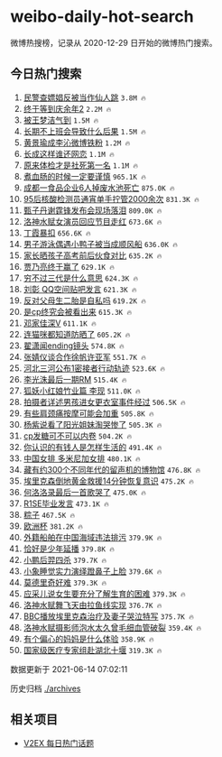 # weibo-daily-hot-search

微博热搜榜，记录从 2020-12-29 日开始的微博热门搜索。

## 今日热门搜索

<!-- BEGIN -->

1. [民警查嫖娼反被当作仙人跳](https://s.weibo.com/weibo?q=%23%E6%B0%91%E8%AD%A6%E6%9F%A5%E5%AB%96%E5%A8%BC%E5%8F%8D%E8%A2%AB%E5%BD%93%E4%BD%9C%E4%BB%99%E4%BA%BA%E8%B7%B3%23&Refer=top) `3.8M 🔥`
1. [终于等到庆余年2](https://s.weibo.com/weibo?q=%23%E7%BB%88%E4%BA%8E%E7%AD%89%E5%88%B0%E5%BA%86%E4%BD%99%E5%B9%B42%23&Refer=top) `2.2M 🔥`
1. [被王梦洁气到](https://s.weibo.com/weibo?q=%23%E8%A2%AB%E7%8E%8B%E6%A2%A6%E6%B4%81%E6%B0%94%E5%88%B0%23&Refer=top) `1.5M 🔥`
1. [长期不上班会导致什么后果](https://s.weibo.com/weibo?q=%23%E9%95%BF%E6%9C%9F%E4%B8%8D%E4%B8%8A%E7%8F%AD%E4%BC%9A%E5%AF%BC%E8%87%B4%E4%BB%80%E4%B9%88%E5%90%8E%E6%9E%9C%23&Refer=top) `1.5M 🔥`
1. [黄景瑜成李沁微博铁粉](https://s.weibo.com/weibo?q=%23%E9%BB%84%E6%99%AF%E7%91%9C%E6%88%90%E6%9D%8E%E6%B2%81%E5%BE%AE%E5%8D%9A%E9%93%81%E7%B2%89%23&Refer=top) `1.2M 🔥`
1. [长成这样谁还网恋](https://s.weibo.com/weibo?q=%23%E9%95%BF%E6%88%90%E8%BF%99%E6%A0%B7%E8%B0%81%E8%BF%98%E7%BD%91%E6%81%8B%23&Refer=top) `1.1M 🔥`
1. [原来体检才是社死第一名](https://s.weibo.com/weibo?q=%23%E5%8E%9F%E6%9D%A5%E4%BD%93%E6%A3%80%E6%89%8D%E6%98%AF%E7%A4%BE%E6%AD%BB%E7%AC%AC%E4%B8%80%E5%90%8D%23&Refer=top) `1.1M 🔥`
1. [煮血肠的时候一定要谨慎](https://s.weibo.com/weibo?q=%23%E7%85%AE%E8%A1%80%E8%82%A0%E7%9A%84%E6%97%B6%E5%80%99%E4%B8%80%E5%AE%9A%E8%A6%81%E8%B0%A8%E6%85%8E%23&Refer=top) `965.1K 🔥`
1. [成都一食品企业6人掉废水池死亡](https://s.weibo.com/weibo?q=%23%E6%88%90%E9%83%BD%E4%B8%80%E9%A3%9F%E5%93%81%E4%BC%81%E4%B8%9A6%E4%BA%BA%E6%8E%89%E5%BA%9F%E6%B0%B4%E6%B1%A0%E6%AD%BB%E4%BA%A1%23&Refer=top) `875.0K 🔥`
1. [95后核酸检测员通宵单手拧管2000余次](https://s.weibo.com/weibo?q=%2395%E5%90%8E%E6%A0%B8%E9%85%B8%E6%A3%80%E6%B5%8B%E5%91%98%E9%80%9A%E5%AE%B5%E5%8D%95%E6%89%8B%E6%8B%A7%E7%AE%A12000%E4%BD%99%E6%AC%A1%23&Refer=top) `831.3K 🔥`
1. [甄子丹谢霆锋发布会现场落泪](https://s.weibo.com/weibo?q=%23%E7%94%84%E5%AD%90%E4%B8%B9%E8%B0%A2%E9%9C%86%E9%94%8B%E5%8F%91%E5%B8%83%E4%BC%9A%E7%8E%B0%E5%9C%BA%E8%90%BD%E6%B3%AA%23&Refer=top) `809.0K 🔥`
1. [洛神水赋女演员回应节目走红](https://s.weibo.com/weibo?q=%23%E6%B4%9B%E7%A5%9E%E6%B0%B4%E8%B5%8B%E5%A5%B3%E6%BC%94%E5%91%98%E5%9B%9E%E5%BA%94%E8%8A%82%E7%9B%AE%E8%B5%B0%E7%BA%A2%23&Refer=top) `673.6K 🔥`
1. [丁霞暴扣](https://s.weibo.com/weibo?q=%23%E4%B8%81%E9%9C%9E%E6%9A%B4%E6%89%A3%23&Refer=top) `656.6K 🔥`
1. [男子游泳偶遇小鸭子被当成顺风船](https://s.weibo.com/weibo?q=%23%E7%94%B7%E5%AD%90%E6%B8%B8%E6%B3%B3%E5%81%B6%E9%81%87%E5%B0%8F%E9%B8%AD%E5%AD%90%E8%A2%AB%E5%BD%93%E6%88%90%E9%A1%BA%E9%A3%8E%E8%88%B9%23&Refer=top) `636.0K 🔥`
1. [家长晒孩子高考前后伙食对比](https://s.weibo.com/weibo?q=%23%E5%AE%B6%E9%95%BF%E6%99%92%E5%AD%A9%E5%AD%90%E9%AB%98%E8%80%83%E5%89%8D%E5%90%8E%E4%BC%99%E9%A3%9F%E5%AF%B9%E6%AF%94%23&Refer=top) `635.2K 🔥`
1. [贾乃亮终于赢了](https://s.weibo.com/weibo?q=%23%E8%B4%BE%E4%B9%83%E4%BA%AE%E7%BB%88%E4%BA%8E%E8%B5%A2%E4%BA%86%23&Refer=top) `629.1K 🔥`
1. [穷不过三代是什么意思](https://s.weibo.com/weibo?q=%23%E7%A9%B7%E4%B8%8D%E8%BF%87%E4%B8%89%E4%BB%A3%E6%98%AF%E4%BB%80%E4%B9%88%E6%84%8F%E6%80%9D%23&Refer=top) `624.3K 🔥`
1. [刘彰 QQ空间贴吧发言](https://s.weibo.com/weibo?q=%E5%88%98%E5%BD%B0%20QQ%E7%A9%BA%E9%97%B4%E8%B4%B4%E5%90%A7%E5%8F%91%E8%A8%80&Refer=top) `621.3K 🔥`
1. [反对父母生二胎是自私吗](https://s.weibo.com/weibo?q=%23%E5%8F%8D%E5%AF%B9%E7%88%B6%E6%AF%8D%E7%94%9F%E4%BA%8C%E8%83%8E%E6%98%AF%E8%87%AA%E7%A7%81%E5%90%97%23&Refer=top) `619.2K 🔥`
1. [是cp终究会被看出来](https://s.weibo.com/weibo?q=%23%E6%98%AFcp%E7%BB%88%E7%A9%B6%E4%BC%9A%E8%A2%AB%E7%9C%8B%E5%87%BA%E6%9D%A5%23&Refer=top) `615.3K 🔥`
1. [邓家佳深V](https://s.weibo.com/weibo?q=%23%E9%82%93%E5%AE%B6%E4%BD%B3%E6%B7%B1V%23&Refer=top) `611.1K 🔥`
1. [连猫咪都知道防晒了](https://s.weibo.com/weibo?q=%23%E8%BF%9E%E7%8C%AB%E5%92%AA%E9%83%BD%E7%9F%A5%E9%81%93%E9%98%B2%E6%99%92%E4%BA%86%23&Refer=top) `605.2K 🔥`
1. [翟潇闻ending镜头](https://s.weibo.com/weibo?q=%23%E7%BF%9F%E6%BD%87%E9%97%BBending%E9%95%9C%E5%A4%B4%23&Refer=top) `574.8K 🔥`
1. [张婧仪谈合作徐帆许亚军](https://s.weibo.com/weibo?q=%23%E5%BC%A0%E5%A9%A7%E4%BB%AA%E8%B0%88%E5%90%88%E4%BD%9C%E5%BE%90%E5%B8%86%E8%AE%B8%E4%BA%9A%E5%86%9B%23&Refer=top) `551.7K 🔥`
1. [河北三河公布1密接者行动轨迹](https://s.weibo.com/weibo?q=%23%E6%B2%B3%E5%8C%97%E4%B8%89%E6%B2%B3%E5%85%AC%E5%B8%831%E5%AF%86%E6%8E%A5%E8%80%85%E8%A1%8C%E5%8A%A8%E8%BD%A8%E8%BF%B9%23&Refer=top) `523.6K 🔥`
1. [李光洙最后一期RM](https://s.weibo.com/weibo?q=%23%E6%9D%8E%E5%85%89%E6%B4%99%E6%9C%80%E5%90%8E%E4%B8%80%E6%9C%9FRM%23&Refer=top) `515.4K 🔥`
1. [狐妖小红娘竹业篇 李现](https://s.weibo.com/weibo?q=%E7%8B%90%E5%A6%96%E5%B0%8F%E7%BA%A2%E5%A8%98%E7%AB%B9%E4%B8%9A%E7%AF%87%20%E6%9D%8E%E7%8E%B0&Refer=top) `511.0K 🔥`
1. [拍摄者详述男孩进女更衣室事件经过](https://s.weibo.com/weibo?q=%23%E6%8B%8D%E6%91%84%E8%80%85%E8%AF%A6%E8%BF%B0%E7%94%B7%E5%AD%A9%E8%BF%9B%E5%A5%B3%E6%9B%B4%E8%A1%A3%E5%AE%A4%E4%BA%8B%E4%BB%B6%E7%BB%8F%E8%BF%87%23&Refer=top) `506.5K 🔥`
1. [有些肩颈痛按摩可能会加重](https://s.weibo.com/weibo?q=%23%E6%9C%89%E4%BA%9B%E8%82%A9%E9%A2%88%E7%97%9B%E6%8C%89%E6%91%A9%E5%8F%AF%E8%83%BD%E4%BC%9A%E5%8A%A0%E9%87%8D%23&Refer=top) `505.8K 🔥`
1. [杨紫说看了阳光姐妹淘哭惨了](https://s.weibo.com/weibo?q=%23%E6%9D%A8%E7%B4%AB%E8%AF%B4%E7%9C%8B%E4%BA%86%E9%98%B3%E5%85%89%E5%A7%90%E5%A6%B9%E6%B7%98%E5%93%AD%E6%83%A8%E4%BA%86%23&Refer=top) `505.3K 🔥`
1. [cp发糖可不可以内卷](https://s.weibo.com/weibo?q=%23cp%E5%8F%91%E7%B3%96%E5%8F%AF%E4%B8%8D%E5%8F%AF%E4%BB%A5%E5%86%85%E5%8D%B7%23&Refer=top) `504.2K 🔥`
1. [你认识的有钱人是怎样生活的](https://s.weibo.com/weibo?q=%23%E4%BD%A0%E8%AE%A4%E8%AF%86%E7%9A%84%E6%9C%89%E9%92%B1%E4%BA%BA%E6%98%AF%E6%80%8E%E6%A0%B7%E7%94%9F%E6%B4%BB%E7%9A%84%23&Refer=top) `491.4K 🔥`
1. [中国女排 多米尼加女排](https://s.weibo.com/weibo?q=%E4%B8%AD%E5%9B%BD%E5%A5%B3%E6%8E%92%20%E5%A4%9A%E7%B1%B3%E5%B0%BC%E5%8A%A0%E5%A5%B3%E6%8E%92&Refer=top) `480.1K 🔥`
1. [藏有约300个不同年代的留声机的博物馆](https://s.weibo.com/weibo?q=%23%E8%97%8F%E6%9C%89%E7%BA%A6300%E4%B8%AA%E4%B8%8D%E5%90%8C%E5%B9%B4%E4%BB%A3%E7%9A%84%E7%95%99%E5%A3%B0%E6%9C%BA%E7%9A%84%E5%8D%9A%E7%89%A9%E9%A6%86%23&Refer=top) `476.8K 🔥`
1. [埃里克森倒地黄金救援14分钟恢复意识](https://s.weibo.com/weibo?q=%23%E5%9F%83%E9%87%8C%E5%85%8B%E6%A3%AE%E5%80%92%E5%9C%B0%E9%BB%84%E9%87%91%E6%95%91%E6%8F%B414%E5%88%86%E9%92%9F%E6%81%A2%E5%A4%8D%E6%84%8F%E8%AF%86%23&Refer=top) `475.2K 🔥`
1. [何洛洛录最后一首歌哭了](https://s.weibo.com/weibo?q=%23%E4%BD%95%E6%B4%9B%E6%B4%9B%E5%BD%95%E6%9C%80%E5%90%8E%E4%B8%80%E9%A6%96%E6%AD%8C%E5%93%AD%E4%BA%86%23&Refer=top) `475.0K 🔥`
1. [R1SE毕业发言](https://s.weibo.com/weibo?q=%23R1SE%E6%AF%95%E4%B8%9A%E5%8F%91%E8%A8%80%23&Refer=top) `473.1K 🔥`
1. [粽子](https://s.weibo.com/weibo?q=%E7%B2%BD%E5%AD%90&Refer=top) `467.5K 🔥`
1. [欧洲杯](https://s.weibo.com/weibo?q=%E6%AC%A7%E6%B4%B2%E6%9D%AF&Refer=top) `381.2K 🔥`
1. [外籍船舶在中国海域违法排污](https://s.weibo.com/weibo?q=%23%E5%A4%96%E7%B1%8D%E8%88%B9%E8%88%B6%E5%9C%A8%E4%B8%AD%E5%9B%BD%E6%B5%B7%E5%9F%9F%E8%BF%9D%E6%B3%95%E6%8E%92%E6%B1%A1%23&Refer=top) `379.9K 🔥`
1. [恰好是少年延播](https://s.weibo.com/weibo?q=%23%E6%81%B0%E5%A5%BD%E6%98%AF%E5%B0%91%E5%B9%B4%E5%BB%B6%E6%92%AD%23&Refer=top) `379.8K 🔥`
1. [小鹏后羿四杀](https://s.weibo.com/weibo?q=%23%E5%B0%8F%E9%B9%8F%E5%90%8E%E7%BE%BF%E5%9B%9B%E6%9D%80%23&Refer=top) `379.7K 🔥`
1. [小象睡觉实力演绎蹬鼻子上脸](https://s.weibo.com/weibo?q=%23%E5%B0%8F%E8%B1%A1%E7%9D%A1%E8%A7%89%E5%AE%9E%E5%8A%9B%E6%BC%94%E7%BB%8E%E8%B9%AC%E9%BC%BB%E5%AD%90%E4%B8%8A%E8%84%B8%23&Refer=top) `379.6K 🔥`
1. [莫德里奇好难](https://s.weibo.com/weibo?q=%E8%8E%AB%E5%BE%B7%E9%87%8C%E5%A5%87%E5%A5%BD%E9%9A%BE&Refer=top) `379.3K 🔥`
1. [应采儿说女生要充分了解生育的困难](https://s.weibo.com/weibo?q=%23%E5%BA%94%E9%87%87%E5%84%BF%E8%AF%B4%E5%A5%B3%E7%94%9F%E8%A6%81%E5%85%85%E5%88%86%E4%BA%86%E8%A7%A3%E7%94%9F%E8%82%B2%E7%9A%84%E5%9B%B0%E9%9A%BE%23&Refer=top) `379.3K 🔥`
1. [洛神水赋舞飞天由拉鱼线实现](https://s.weibo.com/weibo?q=%23%E6%B4%9B%E7%A5%9E%E6%B0%B4%E8%B5%8B%E8%88%9E%E9%A3%9E%E5%A4%A9%E7%94%B1%E6%8B%89%E9%B1%BC%E7%BA%BF%E5%AE%9E%E7%8E%B0%23&Refer=top) `376.7K 🔥`
1. [BBC播放埃里克森治疗及妻子哭泣特写](https://s.weibo.com/weibo?q=%23BBC%E6%92%AD%E6%94%BE%E5%9F%83%E9%87%8C%E5%85%8B%E6%A3%AE%E6%B2%BB%E7%96%97%E5%8F%8A%E5%A6%BB%E5%AD%90%E5%93%AD%E6%B3%A3%E7%89%B9%E5%86%99%23&Refer=top) `375.7K 🔥`
1. [洛神水赋摄影师泡水太久曾毛细血管破裂](https://s.weibo.com/weibo?q=%E6%B4%9B%E7%A5%9E%E6%B0%B4%E8%B5%8B%E6%91%84%E5%BD%B1%E5%B8%88%E6%B3%A1%E6%B0%B4%E5%A4%AA%E4%B9%85%E6%9B%BE%E6%AF%9B%E7%BB%86%E8%A1%80%E7%AE%A1%E7%A0%B4%E8%A3%82&Refer=top) `359.4K 🔥`
1. [有个偏心的妈妈是什么体验](https://s.weibo.com/weibo?q=%23%E6%9C%89%E4%B8%AA%E5%81%8F%E5%BF%83%E7%9A%84%E5%A6%88%E5%A6%88%E6%98%AF%E4%BB%80%E4%B9%88%E4%BD%93%E9%AA%8C%23&Refer=top) `358.9K 🔥`
1. [国家级医疗专家组赴湖北十堰](https://s.weibo.com/weibo?q=%23%E5%9B%BD%E5%AE%B6%E7%BA%A7%E5%8C%BB%E7%96%97%E4%B8%93%E5%AE%B6%E7%BB%84%E8%B5%B4%E6%B9%96%E5%8C%97%E5%8D%81%E5%A0%B0%23&Refer=top) `319.3K 🔥`

数据更新于 2021-06-14 07:02:11

<!-- END -->

历史归档 [./archives](./archives)

## 相关项目

- [V2EX 每日热门话题](https://github.com/boojack/v2ex-daily-hot-topic)
